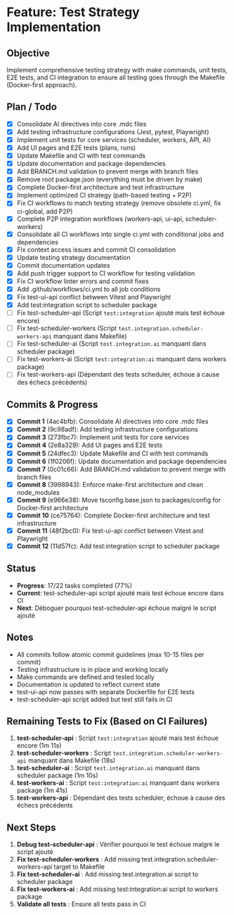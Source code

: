 # Feature: Test Strategy Implementation

## Objective
Implement comprehensive testing strategy with make commands, unit tests, E2E tests, and CI integration to ensure all testing goes through the Makefile (Docker-first approach).

## Plan / Todo
- [x] Consolidate AI directives into core .mdc files
- [x] Add testing infrastructure configurations (Jest, pytest, Playwright)
- [x] Implement unit tests for core services (scheduler, workers, API, AI)
- [x] Add UI pages and E2E tests (plans, runs)
- [x] Update Makefile and CI with test commands
- [x] Update documentation and package dependencies
- [x] Add BRANCH.md validation to prevent merge with branch files
- [x] Remove root package.json (everything must be driven by make)
- [x] Complete Docker-first architecture and test infrastructure
- [x] Implement optimized CI strategy (path-based testing + P2P)
- [x] Fix CI workflows to match testing strategy (remove obsolete ci.yml, fix ci-global, add P2P)
- [x] Complete P2P integration workflows (workers-api, ui-api, scheduler-workers)
- [x] Consolidate all CI workflows into single ci.yml with conditional jobs and dependencies
- [x] Fix context access issues and commit CI consolidation
- [x] Update testing strategy documentation
- [x] Commit documentation updates
- [x] Add push trigger support to CI workflow for testing validation
- [x] Fix CI workflow linter errors and commit fixes
- [x] Add .github/workflows/ci.yml to all job conditions
- [x] Fix test-ui-api conflict between Vitest and Playwright
- [x] Add test:integration script to scheduler package
- [ ] Fix test-scheduler-api (Script `test:integration` ajouté mais test échoue encore)
- [ ] Fix test-scheduler-workers (Script `test.integration.scheduler-workers-api` manquant dans Makefile)
- [ ] Fix test-scheduler-ai (Script `test.integration.ai` manquant dans scheduler package)
- [ ] Fix test-workers-ai (Script `test:integration:ai` manquant dans workers package)
- [ ] Fix test-workers-api (Dépendant des tests scheduler, échoue à cause des échecs précédents)

## Commits & Progress
- [x] **Commit 1** (4ac4bfb): Consolidate AI directives into core .mdc files
- [x] **Commit 2** (9c98adf): Add testing infrastructure configurations
- [x] **Commit 3** (273fbc7): Implement unit tests for core services
- [x] **Commit 4** (2e8a329): Add UI pages and E2E tests
- [x] **Commit 5** (24dfec3): Update Makefile and CI with test commands
- [x] **Commit 6** (1f0206f): Update documentation and package dependencies
- [x] **Commit 7** (0c01c66): Add BRANCH.md validation to prevent merge with branch files
- [x] **Commit 8** (3998943): Enforce make-first architecture and clean node_modules
- [x] **Commit 9** (e966e38): Move tsconfig.base.json to packages/config for Docker-first architecture
- [x] **Commit 10** (ce75764): Complete Docker-first architecture and test infrastructure
- [x] **Commit 11** (48f2bc0): Fix test-ui-api conflict between Vitest and Playwright
- [x] **Commit 12** (11d57fc): Add test:integration script to scheduler package

## Status
- **Progress**: 17/22 tasks completed (77%)
- **Current**: test-scheduler-api script ajouté mais test échoue encore dans CI
- **Next**: Déboguer pourquoi test-scheduler-api échoue malgré le script ajouté

## Notes
- All commits follow atomic commit guidelines (max 10-15 files per commit)
- Testing infrastructure is in place and working locally
- Make commands are defined and tested locally
- Documentation is updated to reflect current state
- test-ui-api now passes with separate Dockerfile for E2E tests
- test-scheduler-api script added but test still fails in CI

## Remaining Tests to Fix (Based on CI Failures)
1. **test-scheduler-api** : Script `test:integration` ajouté mais test échoue encore (1m 11s)
2. **test-scheduler-workers** : Script `test.integration.scheduler-workers-api` manquant dans Makefile (18s)
3. **test-scheduler-ai** : Script `test.integration.ai` manquant dans scheduler package (1m 10s)
4. **test-workers-ai** : Script `test:integration:ai` manquant dans workers package (1m 41s)
5. **test-workers-api** : Dépendant des tests scheduler, échoue à cause des échecs précédents

## Next Steps
1. **Debug test-scheduler-api** : Vérifier pourquoi le test échoue malgré le script ajouté
2. **Fix test-scheduler-workers** : Add missing test.integration.scheduler-workers-api target to Makefile
3. **Fix test-scheduler-ai** : Add missing test.integration.ai script to scheduler package
4. **Fix test-workers-ai** : Add missing test:integration:ai script to workers package
5. **Validate all tests** : Ensure all tests pass in CI
